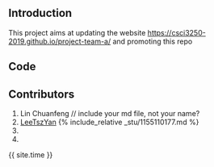 ## Introduction
This project aims at updating the website https://csci3250-2019.github.io/project-team-a/ and promoting this repo

## Code


## Contributors
1. Lin Chuanfeng  // include your md file, not your name?
2. [LeeTszYan](https://github.com/csci3250-2019/project-team-a/blob/master/_stu/1155110177.md) {% include_relative _stu/1155110177.md %}
3.
4.

{{ site.time }}
